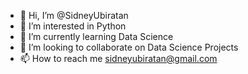 - 👋 Hi, I’m @SidneyUbiratan
- 👀 I’m interested in Python
- 🌱 I’m currently learning Data Science
- 💞️ I’m looking to collaborate on Data Science Projects
- 📫 How to reach me sidneyubiratan@gmail.com

<!---
SidneyUbiratan/SidneyUbiratan is a ✨ special ✨ repository because its `README.md` (this file) appears on your GitHub profile.
You can click the Preview link to take a look at your changes.
--->
